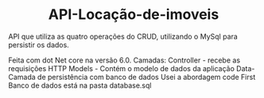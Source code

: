 <h1 align="center"> API-Locação-de-imoveis </h1>

<p>API que utiliza as quatro operações do CRUD, utilizando o MySql para persistir os dados.</p>
Feita com dot Net core na versão 6.0.
Camadas:
Controller - recebe as requisições HTTP
Models - Contém o modelo de dados da aplicação
Data- Camada de persistência com banco de dados
Usei a abordagem code First
Banco de dados está na pasta database.sql
